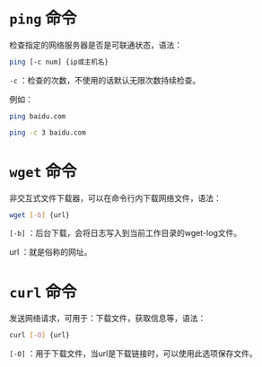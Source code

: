 # `ping` 命令

检查指定的网络服务器是否是可联通状态，语法：

```bash
ping [-c num] {ip或主机名}
```

`-c` ：检查的次数，不使用的话默认无限次数持续检查。

例如：

```bash
ping baidu.com

ping -c 3 baidu.com
```

# `wget` 命令

非交互式文件下载器，可以在命令行内下载网络文件，语法：

```bash
wget [-b] {url}
```

`[-b]` ：后台下载，会将日志写入到当前工作目录的wget-log文件。

url ：就是俗称的网址。

# `curl` 命令

发送网络请求，可用于：下载文件，获取信息等，语法：

```bash
curl [-O] {url}
```

`[-O]` ：用于下载文件，当url是下载链接时，可以使用此选项保存文件。